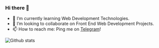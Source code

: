 ### Hi there 👋

- 🌱 I’m currently learning Web Development Technologies.
- 👯 I’m looking to collaborate on Front End Web Development Projects.
- 📫 How to reach me: Ping me on [Telegram](https://t.me/hadron43)!

![Github stats](https://github-readme-stats.vercel.app/api?username=hadron43)
